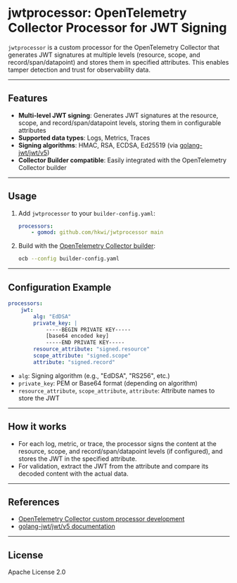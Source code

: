 
# jwtprocessor: OpenTelemetry Collector Processor for JWT Signing

`jwtprocessor` is a custom processor for the OpenTelemetry Collector that generates JWT signatures at multiple levels (resource, scope, and record/span/datapoint) and stores them in specified attributes. This enables tamper detection and trust for observability data.

---

## Features

- **Multi-level JWT signing**: Generates JWT signatures at the resource, scope, and record/span/datapoint levels, storing them in configurable attributes
- **Supported data types**: Logs, Metrics, Traces
- **Signing algorithms**: HMAC, RSA, ECDSA, Ed25519 (via [golang-jwt/jwt/v5](https://github.com/golang-jwt/jwt))
- **Collector Builder compatible**: Easily integrated with the OpenTelemetry Collector builder

---

## Usage

1. Add `jwtprocessor` to your `builder-config.yaml`:
	 ```yaml
	 processors:
		 - gomod: github.com/hkwi/jwtprocessor main
	 ```
2. Build with the [OpenTelemetry Collector builder](https://opentelemetry.io/docs/collector/custom-collector/):
	 ```bash
	 ocb --config builder-config.yaml
	 ```

---

## Configuration Example

```yaml
processors:
	jwt:
		alg: "EdDSA"
		private_key: |
			-----BEGIN PRIVATE KEY-----
			[base64 encoded key]
			-----END PRIVATE KEY-----
		resource_attribute: "signed.resource"
		scope_attribute: "signed.scope"
		attribute: "signed.record"
```

- `alg`: Signing algorithm (e.g., "EdDSA", "RS256", etc.)
- `private_key`: PEM or Base64 format (depending on algorithm)
- `resource_attribute`, `scope_attribute`, `attribute`: Attribute names to store the JWT

---

## How it works

- For each log, metric, or trace, the processor signs the content at the resource, scope, and record/span/datapoint levels (if configured), and stores the JWT in the specified attribute.
- For validation, extract the JWT from the attribute and compare its decoded content with the actual data.

---

## References

- [OpenTelemetry Collector custom processor development](https://opentelemetry.io/docs/collector/custom-collector/)
- [golang-jwt/jwt/v5 documentation](https://pkg.go.dev/github.com/golang-jwt/jwt/v5)

---

## License

Apache License 2.0

